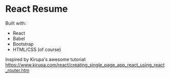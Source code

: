 # React Resume

Built with:
- React
- Babel
- Bootstrap
- HTML/CSS (of course)

Inspired by Kirupa's awesome tutorial:
https://www.kirupa.com/react/creating_single_page_app_react_using_react_router.htm
